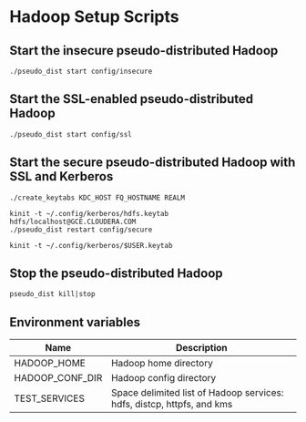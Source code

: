 # Hadoop Setup Scripts

## Start the insecure pseudo-distributed Hadoop

    ./pseudo_dist start config/insecure

## Start the SSL-enabled pseudo-distributed Hadoop

    ./pseudo_dist start config/ssl

## Start the secure pseudo-distributed Hadoop with SSL and Kerberos

    ./create_keytabs KDC_HOST FQ_HOSTNAME REALM

    kinit -t ~/.config/kerberos/hdfs.keytab hdfs/localhost@GCE.CLOUDERA.COM
    ./pseudo_dist restart config/secure

    kinit -t ~/.config/kerberos/$USER.keytab

## Stop the pseudo-distributed Hadoop

    pseudo_dist kill|stop

## Environment variables

Name             | Description
-----------------|-------------
HADOOP_HOME      | Hadoop home directory
HADOOP_CONF_DIR  | Hadoop config directory
TEST_SERVICES    | Space delimited list of Hadoop services: hdfs, distcp, httpfs, and kms
